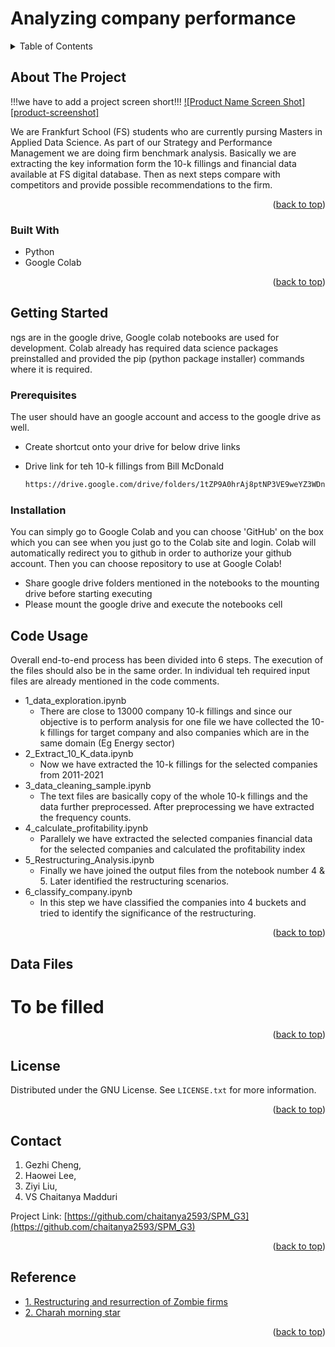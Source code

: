 # Analyzing company performance


<!-- TABLE OF CONTENTS -->
<details>
  <summary>Table of Contents</summary>
  <ol>
    <li>
      <a href="#about-the-project">About The Project</a>
      <ul>
        <li><a href="#built-with">Built With</a></li>
      </ul>
    </li>
    <li>
      <a href="#getting-started">Getting Started</a>
      <ul>
        <li><a href="#prerequisites">Prerequisites</a></li>
        <li><a href="#installation">Installation</a></li>
      </ul>
    </li>
    <li><a href="#code-usage">Code Usage</a></li>
    <li><a href="#data-files">Data Files</a></li>
    <li><a href="#license">License</a></li>
    <li><a href="#contact">Contact</a></li>
    <li><a href="#reference">Reference</a></li>    

    
  </ol>
</details>



<!-- ABOUT THE PROJECT -->
## About The Project

!!!we have to add a project screen short!!!
[![Product Name Screen Shot][product-screenshot]](https://www.frankfurt-school.de/en/home.html)

We are Frankfurt School (FS) students who are currently pursing Masters in Applied Data Science. As part of our Strategy and 
Performance Management we are doing firm benchmark analysis. Basically we are extracting the key information form the 10-k 
fillings and  financial data available at FS digital database. Then as next steps compare with competitors and provide 
possible recommendations to the firm.

<p align="right">(<a href="#readme-top">back to top</a>)</p>



### Built With

* Python
* Google Colab



<p align="right">(<a href="#readme-top">back to top</a>)</p>



<!-- GETTING STARTED -->
## Getting Started

ngs are in the google drive, Google colab notebooks are used for development. Colab already has 
required data science packages preinstalled and provided the pip (python package installer) commands where it is required.
### Prerequisites

The user should have an google account and access to the google drive as well.

- Create shortcut onto your drive for below drive links
* Drive link for teh 10-k fillings from Bill McDonald
  ```sh
  https://drive.google.com/drive/folders/1tZP9A0hrAj8ptNP3VE9weYZ3WDn9jHic 
  ```

  
### Installation

You can simply go to Google Colab and you can choose 'GitHub' on the box which you can see when you just go to the Colab site and login. Colab will automatically redirect you to github in order to authorize your github account. Then you can choose repository to use at Google Colab!

- Share google drive folders mentioned in the notebooks to the mounting drive before starting executing 
- Please mount the google drive and execute the notebooks cell



<!-- USAGE EXAMPLES -->
## Code Usage  

Overall end-to-end process has been divided into 6 steps. The execution of the files should also be in the same order.
In individual teh required input files are already mentioned in the code comments.

- 1_data_exploration.ipynb 
  - There are close to 13000 company 10-k fillings and since our objective is to perform analysis for one file we have 
   collected the 10-k fillings for target company and also companies which are in the same domain (Eg Energy sector)   
- 2_Extract_10_K_data.ipynb
  - Now we have extracted the 10-k fillings for the selected companies from 2011-2021 
- 3_data_cleaning_sample.ipynb
  - The text files are basically copy of the whole 10-k fillings and the data further preprocessed. After preprocessing we have extracted the frequency counts. 
- 4_calculate_profitability.ipynb
  - Parallely we have extracted the selected companies financial data for the selected companies and calculated the profitability index  
- 5_Restructuring_Analysis.ipynb
  - Finally we have joined the output files from the notebook number 4 & 5. Later identified the restructuring scenarios. 
- 6_classify_company.ipynb
  - In this step we have classified the companies into 4 buckets and tried to identify the significance of the restructuring. 
<p align="right">(<a href="#readme-top">back to top</a>)</p>

<!-- DATA -->
## Data Files
# To be filled
<p align="right">(<a href="#readme-top">back to top</a>)</p>

<!-- LICENSE -->
## License

Distributed under the GNU License. See `LICENSE.txt` for more information.

<p align="right">(<a href="#readme-top">back to top</a>)</p>



<!-- CONTACT -->
## Contact

1. Gezhi Cheng, 
2. Haowei Lee, 
3. Ziyi Liu, 
4. VS Chaitanya Madduri

Project Link: [https://github.com/chaitanya2593/SPM_G3](https://github.com/chaitanya2593/SPM_G3)

<p align="right">(<a href="#readme-top">back to top</a>)</p>



<!-- ACKNOWLEDGMENTS -->
## Reference

* [1. Restructuring and resurrection of Zombie firms](https://clsbluesky.law.columbia.edu/2022/08/23/beyond-the-twilight-zone-the-restructuring-and-resurrection-of-zombie-firms/)
* [2. Charah morning star](https://www.morningstar.com/search?query=Charah%20Solutions%20Inc)

<p align="right">(<a href="#readme-top">back to top</a>)</p>



